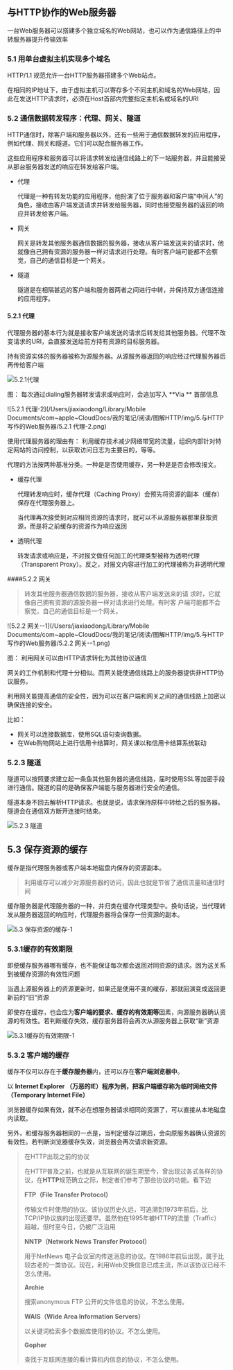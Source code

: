 ## 与HTTP协作的Web服务器

一台Web服务器可以搭建多个独立域名的Web网站，也可以作为通信路径上的中转服务器提升传输效率

### 5.1 用单台虚拟主机实现多个域名

HTTP/1.1 规范允许一台HTTP服务器搭建多个Web站点。

在相同的IP地址下，由于虚拟主机可以寄存多个不同主机和域名的Web网站，因此在发送HTTP请求时，必须在Host首部内完整指定主机名或域名的URI

### 5.2 通信数据转发程序：代理、网关、隧道

HTTP通信时，除客户端和服务器以外，还有一些用于通信数据转发的应用程序，例如代理、网关和隧道。它们可以配合服务器工作。

这些应用程序和服务器可以将请求转发给通信线路上的下一站服务器，并且能接受从那台服务器发送的响应在转发给客户端。

* 代理

  代理是一种有转发功能的应用程序，他扮演了位于服务器和客户端“中间人”的角色，接收由客户端发送请求并转发给服务器，同时也接受服务器的返回的响应并转发给客户端。

* 网关

  网关是转发其他服务器通信数据的服务器，接收从客户端发送来的请求时，他就像自己拥有资源的服务器一样对请求进行处理。有时客户端可能都不会察觉，自己的通信目标是一个网关。

* 隧道

  隧道是在相隔甚远的客户端和服务器两者之间进行中转，并保持双方通信连接的应用程序。

#### 5.2.1 代理

代理服务器的基本行为就是接收客户端发送的请求后转发给其他服务器。代理不改变请求的URI，会直接发送给前方持有资源的目标服务器。

持有资源实体的服务器被称为源服务器。从源服务器返回的响应经过代理服务器后再传给客户端

![5.2.1代理](img/5.与HTTP写作的Web服务器/5.2.1代理.png)

图： 每次通过dialing服务器转发请求或响应时，会追加写入 **Via ** 首部信息

![5.2.1 代理-2](/Users/jiaxiaodong/Library/Mobile Documents/com~apple~CloudDocs/我的笔记/阅读/图解HTTP/img/5.与HTTP写作的Web服务器/5.2.1 代理-2.png)

使用代理服务器的理由有： 利用缓存技术减少网络带宽的流量，组织内部针对特定网站的访问控制，以获取访问日志为主要目的，等等。

代理的方法按两种基准分类。一种是是否使用缓存，另一种是是否会修改报文。

* 缓存代理

  代理转发响应时，缓存代理（Caching Proxy）会预先将资源的副本（缓存）保存在代理服务器上。

  当代理再次接受到对应相同资源的请求时，就可以不从源服务器那里获取资源，而是将之前缓存的资源作为响应返回

* 透明代理

  转发请求或响应是，不对报文做任何加工的代理类型被称为透明代理（Transparent Proxy）。反之，对报文内容进行加工的代理被称为非透明代理



####5.2.2 网关

> 转发其他服务器通信数据的服务器，接收从客户端发送来的请 求时，它就像自己拥有资源的源服务器一样对请求进行处理。有时客 户端可能都不会察觉，自己的通信目标是一个网关。

![5.2.2 网关--1](/Users/jiaxiaodong/Library/Mobile Documents/com~apple~CloudDocs/我的笔记/阅读/图解HTTP/img/5.与HTTP写作的Web服务器/5.2.2 网关--1.png)

图： 利用网关可以由HTTP请求转化为其他协议通信

网关的工作机制和代理十分相似。而网关能使通信线路上的服务器提供非HTTP协议服务。

利用网关能提高通信的安全性，因为可以在客户端和网关之间的通信线路上加密以确保连接的安全。

比如：

* 网关可以连接数据库，使用SQL语句查询数据。
* 在Web购物网站上进行信用卡结算时，网关课以和信用卡结算系统联动

### 5.2.3 隧道

隧道可以按照要求建立起一条鱼其他服务器的通信线路，届时使用SSL等加密手段进行通信。隧道的目的是确保客户端能与服务器进行安全的通信。

隧道本身不回去解析HTTP请求。也就是说，请求保持原样中转给之后的服务器。隧道会在通信双方断开连接时结束。

![5.2.3 隧道](img/5.与HTTP写作的Web服务器/5.2.3隧道.png)

## 5.3 保存资源的缓存

缓存是指代理服务器或客户端本地磁盘内保存的资源副本。

>利用缓存可以减少对源服务器的访问，因此也就是节省了通信流量和通信时间

缓存服务器是代理服务器的一种，并归类在缓存代理类型中。换句话说，当代理转发从服务器返回的响应时，代理服务器将会保存一份资源的副本。

![5.3 保存资源的缓存-1](img/5.与HTTP写作的Web服务器/5.3保存资源的缓存-1.png) 

### 5.3.1缓存的有效期限

即便缓存服务器哪有缓存，也不能保证每次都会返回对同资源的请求。因为这关系到被缓存资源的有效性问题

当遇上源服务器上的资源更新时，如果还是使用不变的缓存，那就回演变成返回更新前的“旧”资源

即使存在缓存，也会应为**客户端的要求、缓存的有效期等**因素，向源服务器确认资源的有效性。若判断缓存失效，缓存服务器将会再次从源服务器上获取“新”资源

![5.3.1缓存的有效期限-1](img/5.与HTTP写作的Web服务器/5.3.1缓存的有效期限-1.png)

### 5.3.2 客户端的缓存

缓存不仅可以存在于**缓存服务器**内，还可以存在**客户端浏览器中**。

以 **Internet Explorer **（万恶的IE）程序为例，把客户端缓存称为**临时网络文件（Temporary Internet File）**

浏览器缓存如果有效，就不必在想服务器请求相同的资源了，可以直接从本地磁盘内读取。

另外，和缓存服务器相同的一点是，当判定缓存过期后，会向原服务器确认资源的有效性。若判断浏览器缓存失效，浏览器会再次请求新资源。

> 在HTTP出现之前的协议
>
> 在HTTP普及之前，也就是从互联网的诞生期至今，曾出现过各式各样的协议，在**HTTP**规范确立之际，制定者们参考了那些协议的功能。看下边
>
> **FTP（File Transfer Protocol）**
>
> 传输文件时使用的协议。该协议历史久远，可追溯到1973年前后，比TCP/IP协议族的出现还要早。虽然他在1995年被HTTP的流量（Traffic）超越，但时至今日，仍被广泛沿用
>
> **NNTP（Network News Transfer Protocol）**
>
> 用于NetNews 电子会议室内传送消息的协议。在1986年前后出现，属于比较古老的一类协议。现在，利用Web交换信息已成主流，所以该协议已经不怎么使用。
>
> **Archie**
>
> 搜索anonymous FTP 公开的文件信息的协议，不怎么使用。
>
> **WAIS（Wide Area Information Servers）**
>
> 以关键词检索多个数据库使用的协议。不怎么使用。
>
> **Gopher**
>
> 查找于互联网连接的看计算机内信息的协议，不怎么使用。

